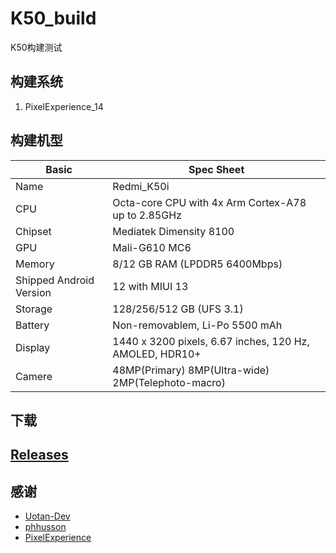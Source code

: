 # K50_build
 K50构建测试

## 构建系统

1. PixelExperience_14

## 构建机型

| Basic                   | Spec Sheet                                              |
| ----------------------- | ------------------------------------------------------- |
| Name                    | Redmi_K50i                                              |
| CPU                     | Octa-core CPU with 4x Arm Cortex-A78 up to 2.85GHz      |
| Chipset                 | Mediatek Dimensity 8100                                 |
| GPU                     | Mali-G610 MC6                                           |
| Memory                  | 8/12 GB RAM (LPDDR5 6400Mbps)                           |
| Shipped Android Version | 12 with MIUI 13                                         |
| Storage                 | 128/256/512 GB (UFS 3.1)                                |
| Battery                 | Non-removablem, Li-Po 5500 mAh                          |
| Display                 | 1440 x 3200 pixels, 6.67 inches, 120 Hz, AMOLED, HDR10+ |
| Camere                  | 48MP(Primary) 8MP(Ultra-wide) 2MP(Telephoto-macro)      |

## 下载

## [Releases](https://github.com/RamSong/K50_build/releases)

## 感谢

- [Uotan-Dev](https://github.com/Uotan-Dev)
- [phhusson](https://github.com/phhusson)
- [PixelExperience](https://github.com/PixelExperience)

